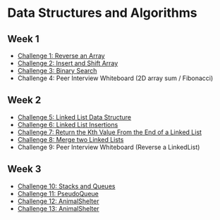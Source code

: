 # Data Structures and Algorithms

## Week 1

* [Challenge 1: Reverse an Array](./readme/reverse_array.md)
* [Challenge 2: Insert and Shift Array](./readme/array_shift.md)
* [Challenge 3: Binary Search](./readme/binary_search.md)
* Challenge 4: Peer Interview Whiteboard (2D array sum / Fibonacci)

## Week 2

* [Challenge 5: Linked List Data Structure](./readme/linked_list.md)
* [Challenge 6: Linked List Insertions](./readme/ll_insertions.md)
* [Challenge 7: Return the Kth Value From the End of a Linked List](./readme/ll_kth_from_end.md)
* [Challenge 8: Merge two Linked Lists](./readme/merged_lists.md)
* Challenge 9: Peer Interview Whiteboard (Reverse a LinkedList)

## Week 3
* [Challenge 10: Stacks and Queues](./readme/stacks_and_queues.md)
* [Challenge 11: PseudoQueue](./readme/pseudo_queue.md)
* [Challenge 12: AnimalShelter ](./readme/animal_shelter.md)
* [Challenge 13: AnimalShelter ](./readme/multi_bracket.md)